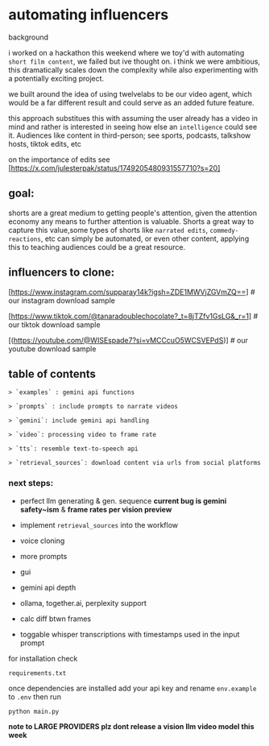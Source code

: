 # automating influencers

background

i worked on a hackathon this weekend where we toy'd with automating `short film content`, we failed but ive thought on. i think we were ambitious, this dramatically scales down the complexity while also experimenting with a potentially exciting project.

we built around the idea of using twelvelabs to be our video agent, which would be a far different result and could serve as an added future feature.

this approach substitues this with assuming the user already has a video in mind and rather is interested in seeing how else an `intelligence` could see it. Audiences like content in third-person; see sports, podcasts, talkshow hosts, tiktok edits, etc

on the importance of edits see
[https://x.com/julesterpak/status/1749205480931557710?s=20]
    
## goal: 
shorts are a great medium to getting people's attention, given the attention economy any means to further attention is valuable. Shorts a great way to capture this value,some types of shorts like `narrated edits`, `commedy-reactions`, etc can simply be automated, or even other content, applying this to teaching audiences could be a great resource. 

## influencers to clone:

[https://www.instagram.com/supparay14k?igsh=ZDE1MWVjZGVmZQ==]            # our instagram download sample

[https://www.tiktok.com/@tanaradoublechocolate?_t=8jTZfv1GsLG&_r=1]      # our tiktok download sample

[(https://youtube.com/@WISEspade7?si=vMCCcuO5WCSVEPdS)]                  # our youtube download sample

## table of contents

    > `examples` : gemini api functions
    
    > `prompts` : include prompts to narrate videos
    
    > `gemini`: include gemini api handling
    
    > `video`: processing video to frame rate
    
    > `tts`: resemble text-to-speech api
    
    > `retrieval_sources`: download content via urls from social platforms

### next steps: 
- perfect llm generating & gen. sequence
  **current bug is gemini safety~ism** & **frame rates per vision preview**

- implement `retrieval_sources` into the workflow
- voice cloning
- more prompts
- gui
- gemini api depth
- ollama, together.ai, perplexity support
- calc diff btwn frames
- toggable whisper transcriptions with timestamps used in the input prompt

for installation check
``` 
requirements.txt
```

once dependencies are installed 
add your api key and rename `env.example` to `.env`
then run
```
python main.py
```
**note to LARGE PROVIDERS plz dont release a vision llm video model this week**
